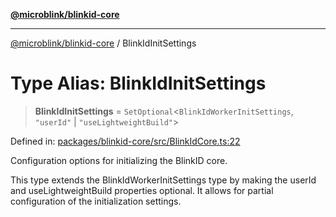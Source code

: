 [**@microblink/blinkid-core**](../README.md)

---

[@microblink/blinkid-core](../README.md) / BlinkIdInitSettings

# Type Alias: BlinkIdInitSettings

> **BlinkIdInitSettings** = `SetOptional`\<`BlinkIdWorkerInitSettings`, `"userId"` \| `"useLightweightBuild"`\>

Defined in: [packages/blinkid-core/src/BlinkIdCore.ts:22](https://github.com/BlinkID/blinkid-web/blob/main/packages/blinkid-core/src/BlinkIdCore.ts)

Configuration options for initializing the BlinkID core.

This type extends the BlinkIdWorkerInitSettings type by making the userId and useLightweightBuild properties optional.
It allows for partial configuration of the initialization settings.
